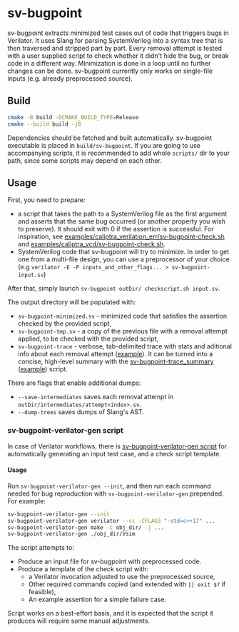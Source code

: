 # sv-bugpoint

sv-bugpoint extracts minimized test cases out of code that triggers bugs in Verilator.
It uses Slang for parsing SystemVerilog into a syntax tree that is then traversed and stripped part by part.
Every removal attempt is tested with a user supplied script to check whether it didn't hide the bug, or break
code in a different way. Minimization is done in a loop until no further changes can be done.
sv-bugpoint currently only works on single-file inputs (e.g. already preprocessed source).


## Build
```sh
cmake -B build -DCMAKE_BUILD_TYPE=Release
cmake --build build -j8
```

Dependencies should be fetched and built automatically.
sv-bugpoint executable is placed in `build/sv-bugpoint`.
If you are going to use accompanying scripts, it is recommended to add whole `scripts/` dir
to your path, since some scripts may depend on each other.

## Usage
First, you need to prepare:
- a script that takes the path to a SystemVerilog file as the first argument and asserts that the same bug occurred (or another property you wish to preserve).
It should exit with 0 if the assertion is successful.
For inspiration, see [examples/caliptra_verilation_err/sv-bugpoint-check.sh](examples/caliptra_verilation_err/sv-bugpoint-check.sh)
and [examples/caliptra_vcd/sv-bugpoint-check.sh](examples/caliptra_vcd/sv-bugpoint-check.sh).
- SystemVerilog code that sv-bugpoint will try to minimize. In order to get one from a multi-file design,
you can use a preprocessor of your choice (e.g `verilator -E -P inputs_and_other_flags... > sv-bugpoint-input.sv`)

After that, simply launch `sv-bugpoint outDir/ checkscript.sh input.sv`.

The output directory will be populated with:
- `sv-bugpoint-minimized.sv` - minimized code that satisfies the assertion checked by the provided script,
- `sv-bugpoint-tmp.sv` - a copy of the previous file with a removal attempt applied, to be checked with the provided script,
- `sv-bugpoint-trace` - verbose, tab-delimited trace with stats and aditional info about each removal attempt ([example](examples/caliptra_verilation_err/sv-bugpoint-trace)).
  It can be turned into a concise, high-level summary with the [sv-bugpoint-trace_summary](scripts/sv-bugpoint-trace_summary) ([example](examples/caliptra_verilation_err/sv-bugpoint-trace_summarized)) script.

There are flags that enable additional dumps:
- `--save-intermediates` saves each removal attempt in `outDir/intermediates/attempt<index>.sv`.
- `--dump-trees` saves dumps of Slang's AST.

### sv-bugpoint-verilator-gen script
In case of Verilator workflows, there is [sv-bugpoint-verilator-gen script](scripts/sv-bugpoint-verilator-gen) for automatically generating an input test case, and a check script template.
#### Usage
Run `sv-bugpoint-verilator-gen --init`, and then run each command needed for bug reproduction with `sv-bugpoint-verilator-gen` prepended. For example:
```sh
sv-bugpoint-verilator-gen --init
sv-bugpoint-verilator-gen verilator --cc -CFLAGS "-std=c++17" ...
sv-bugpoint-verilator-gen make -C obj_dir/ -j ...
sv-bugpoint-verilator-gen ./obj_dir/Vsim
```

The script attempts to:
- Produce an input file for sv-bugpoint with preprocessed code.
- Produce a template of the check script with:
  - a Verilator invocation adjusted to use the preprocessed source,
  - Other required commands copied (and extended with `|| exit $?` if feasible),
  - An example assertion for a simple failure case.

Script works on a best-effort basis, and it is expected that the script it produces will require some manual adjustments.

